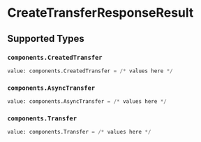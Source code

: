 # CreateTransferResponseResult


## Supported Types

### `components.CreatedTransfer`

```python
value: components.CreatedTransfer = /* values here */
```

### `components.AsyncTransfer`

```python
value: components.AsyncTransfer = /* values here */
```

### `components.Transfer`

```python
value: components.Transfer = /* values here */
```

